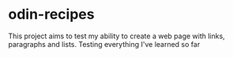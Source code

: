 # odin-recipes
This project aims to test my ability to create a web page with links, paragraphs and lists. Testing everything I've learned so far

